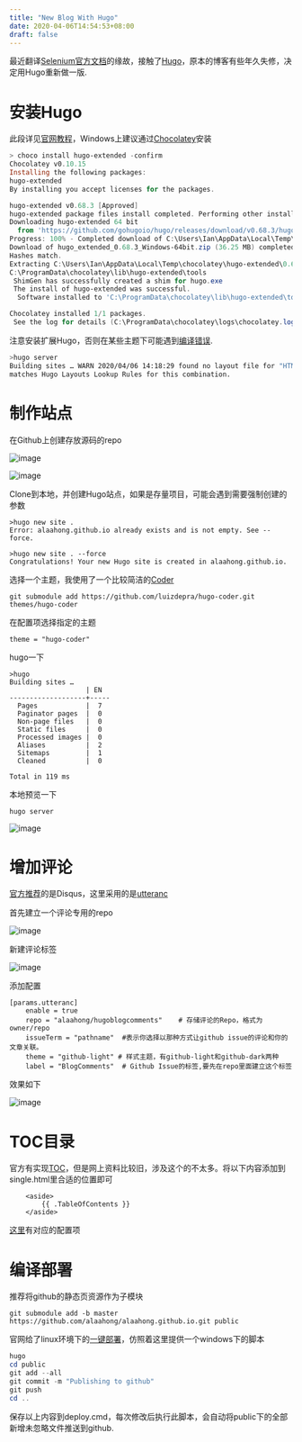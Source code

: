 ```yaml
---
title: "New Blog With Hugo"
date: 2020-04-06T14:54:53+08:00
draft: false
---
```



最近翻译[Selenium官方文档](https://www.selenium.dev/documentation/)的缘故，接触了[Hugo](https://gohugo.io/)，原本的博客有些年久失修，决定用Hugo重新做一版.


# 安装Hugo

此段详见[官网教程](https://gohugo.io/getting-started/installing/)，Windows上建议通过[Chocolatey](https://chocolatey.org/)安装

```powershell
> choco install hugo-extended -confirm
Chocolatey v0.10.15
Installing the following packages:
hugo-extended
By installing you accept licenses for the packages.

hugo-extended v0.68.3 [Approved]
hugo-extended package files install completed. Performing other installation steps.
Downloading hugo-extended 64 bit
  from 'https://github.com/gohugoio/hugo/releases/download/v0.68.3/hugo_extended_0.68.3_Windows-64bit.zip'
Progress: 100% - Completed download of C:\Users\Ian\AppData\Local\Temp\chocolatey\hugo-extended\0.68.3\hugo_extended_0.68.3_Windows-64bit.zip (36.25 MB).
Download of hugo_extended_0.68.3_Windows-64bit.zip (36.25 MB) completed.
Hashes match.
Extracting C:\Users\Ian\AppData\Local\Temp\chocolatey\hugo-extended\0.68.3\hugo_extended_0.68.3_Windows-64bit.zip to C:\ProgramData\chocolatey\lib\hugo-extended\tools...
C:\ProgramData\chocolatey\lib\hugo-extended\tools
 ShimGen has successfully created a shim for hugo.exe
 The install of hugo-extended was successful.
  Software installed to 'C:\ProgramData\chocolatey\lib\hugo-extended\tools'

Chocolatey installed 1/1 packages.
 See the log for details (C:\ProgramData\chocolatey\logs\chocolatey.log).
```

注意安装扩展Hugo，否则在某些主题下可能遇到[编译错误](https://gohugo.io/troubleshooting/faq/#i-get-tocss--this-feature-is-not-available-in-your-current-hugo-version).

```bash
>hugo server
Building sites … WARN 2020/04/06 14:18:29 found no layout file for "HTML" for kind "home": You should create a template file which
matches Hugo Layouts Lookup Rules for this combination.
```



# 制作站点

在Github上创建存放源码的repo

![image](/images/2020-04-06_15_04_34-Window.png)

![image](/images/2020-04-06_15_07_07-Window.png)



Clone到本地，并创建Hugo站点，如果是存量项目，可能会遇到需要强制创建的参数

```
>hugo new site .
Error: alaahong.github.io already exists and is not empty. See --force.

>hugo new site . --force
Congratulations! Your new Hugo site is created in alaahong.github.io.

```

选择一个主题，我使用了一个比较简洁的[Coder](https://themes.gohugo.io/hugo-coder/)

```
git submodule add https://github.com/luizdepra/hugo-coder.git themes/hugo-coder
```

在配置项选择指定的主题

```
theme = "hugo-coder"
```

hugo一下

```
>hugo
Building sites …
                   | EN
-------------------+-----
  Pages            |  7
  Paginator pages  |  0
  Non-page files   |  0
  Static files     |  0
  Processed images |  0
  Aliases          |  2
  Sitemaps         |  1
  Cleaned          |  0

Total in 119 ms

```

本地预览一下 

```
hugo server
```

![image](/images/2020-04-06_16_37_18-手中执剑,方能保护所爱之人.png)



# 增加评论

[官方推荐](https://gohugo.io/content-management/comments/)的是Disqus，这里采用的是[utteranc](https://utteranc.es/)

首先建立一个评论专用的repo

![image](/images/2020-04-06_21_10_54-Window.png)

新建评论标签

![image](/images/2020-04-06_21_12_20-Window.png)

添加配置

```
[params.utteranc]
    enable = true
    repo = "alaahong/hugoblogcomments"    # 存储评论的Repo，格式为 owner/repo
    issueTerm = "pathname"  #表示你选择以那种方式让github issue的评论和你的文章关联。
    theme = "github-light" # 样式主题，有github-light和github-dark两种
    label = "BlogComments"  # Github Issue的标签,要先在repo里面建立这个标签
```

效果如下

![image](/images/2020-04-06_21_13_43-Window.png)

# TOC目录

官方有实现[TOC](https://gohugo.io/content-management/toc/)，但是网上资料比较旧，涉及这个的不太多。将以下内容添加到single.html里合适的位置即可

```
    <aside>
        {{ .TableOfContents }}
    </aside>
```

[这里](https://gohugo.io/getting-started/configuration-markup/#table-of-contents)有对应的配置项

# 编译部署

推荐将github的静态页资源作为子模块

```shell
git submodule add -b master https://github.com/alaahong/alaahong.github.io.git public
```

官网给了linux环境下的[一键部署](https://gohugo.io/hosting-and-deployment/hosting-on-github/)，仿照着这里提供一个windows下的脚本

```powershell
hugo
cd public
git add --all
git commit -m "Publishing to github"
git push
cd ..
```

保存以上内容到deploy.cmd，每次修改后执行此脚本，会自动将public下的全部新增未忽略文件推送到github.
